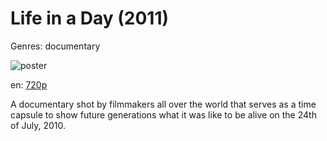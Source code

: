 # Life in a Day (2011)

Genres: documentary

![poster](http://image.tmdb.org/t/p/w500/5DuRrghdhSL0dPMHlWb8rc75bYx.jpg)

en:
  [720p](magnet:?xt=urn:btih:9433613B33B7401F3F660E4203BD2E61622D5AE3&tr=udp://glotorrents.pw:6969/announce&tr=udp://tracker.opentrackr.org:1337/announce&tr=udp://torrent.gresille.org:80/announce&tr=udp://tracker.openbittorrent.com:80&tr=udp://tracker.coppersurfer.tk:6969&tr=udp://tracker.leechers-paradise.org:6969&tr=udp://p4p.arenabg.ch:1337&tr=udp://tracker.internetwarriors.net:1337)
  


A documentary shot by filmmakers all over the world that serves as a time capsule to show future generations what it was like to be alive on the 24th of July, 2010.